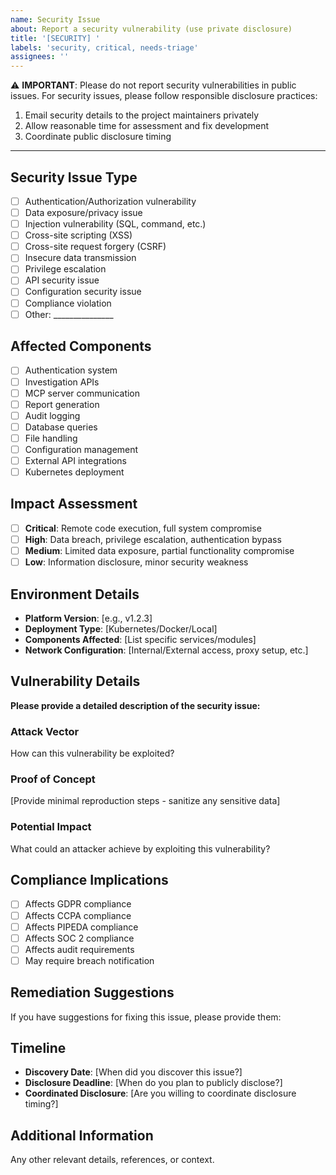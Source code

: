 ```yaml
---
name: Security Issue
about: Report a security vulnerability (use private disclosure)
title: '[SECURITY] '
labels: 'security, critical, needs-triage'
assignees: ''
---
```


⚠️ **IMPORTANT**: Please do not report security vulnerabilities in public issues. 
For security issues, please follow responsible disclosure practices:

1. Email security details to the project maintainers privately
2. Allow reasonable time for assessment and fix development
3. Coordinate public disclosure timing

---

## Security Issue Type
- [ ] Authentication/Authorization vulnerability
- [ ] Data exposure/privacy issue
- [ ] Injection vulnerability (SQL, command, etc.)
- [ ] Cross-site scripting (XSS)
- [ ] Cross-site request forgery (CSRF)
- [ ] Insecure data transmission
- [ ] Privilege escalation
- [ ] API security issue
- [ ] Configuration security issue
- [ ] Compliance violation
- [ ] Other: _______________

## Affected Components
- [ ] Authentication system
- [ ] Investigation APIs
- [ ] MCP server communication
- [ ] Report generation
- [ ] Audit logging
- [ ] Database queries
- [ ] File handling
- [ ] Configuration management
- [ ] External API integrations
- [ ] Kubernetes deployment

## Impact Assessment
- [ ] **Critical**: Remote code execution, full system compromise
- [ ] **High**: Data breach, privilege escalation, authentication bypass
- [ ] **Medium**: Limited data exposure, partial functionality compromise
- [ ] **Low**: Information disclosure, minor security weakness

## Environment Details
- **Platform Version**: [e.g., v1.2.3]
- **Deployment Type**: [Kubernetes/Docker/Local]
- **Components Affected**: [List specific services/modules]
- **Network Configuration**: [Internal/External access, proxy setup, etc.]

## Vulnerability Details
**Please provide a detailed description of the security issue:**

### Attack Vector
How can this vulnerability be exploited?

### Proof of Concept
[Provide minimal reproduction steps - sanitize any sensitive data]

### Potential Impact
What could an attacker achieve by exploiting this vulnerability?

## Compliance Implications
- [ ] Affects GDPR compliance
- [ ] Affects CCPA compliance  
- [ ] Affects PIPEDA compliance
- [ ] Affects SOC 2 compliance
- [ ] Affects audit requirements
- [ ] May require breach notification

## Remediation Suggestions
If you have suggestions for fixing this issue, please provide them:

## Timeline
- **Discovery Date**: [When did you discover this issue?]
- **Disclosure Deadline**: [When do you plan to publicly disclose?]
- **Coordinated Disclosure**: [Are you willing to coordinate disclosure timing?]

## Additional Information
Any other relevant details, references, or context.